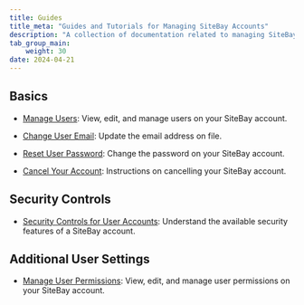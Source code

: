 ```yaml
---
title: Guides
title_meta: "Guides and Tutorials for Managing SiteBay Accounts"
description: "A collection of documentation related to managing SiteBay accounts and users"
tab_group_main:
    weight: 30
date: 2024-04-21
---
```


## Basics

- [Manage Users](/docs/products/platform/accounts/guides/manage-users/): View, edit, and manage users on your SiteBay account.

- [Change User Email](/docs/products/platform/accounts/guides/change-user-email/): Update the email address on file.

- [Reset User Password](/docs/products/platform/accounts/guides/reset-user-password/): Change the password on your SiteBay account.

- [Cancel Your Account](/docs/products/platform/accounts/guides/cancel-account/): Instructions on cancelling your SiteBay account.

## Security Controls

- [Security Controls for User Accounts](/docs/products/platform/accounts/guides/user-security-controls/): Understand the available security features of a SiteBay account.

## Additional User Settings

- [Manage User Permissions](/docs/products/platform/accounts/guides/user-permissions/): View, edit, and manage user permissions on your SiteBay account.
